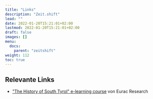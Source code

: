 ```yaml
---
title: "Links"
description: "Zeit.shift"
lead: ""
date: 2022-01-20T15:21:01+02:00
lastmod: 2022-01-20T15:21:01+02:00
draft: false
images: []
menu:
  docs:
    parent: "zeitshift"
weight: 112
toc: true
---
```


<!--{{< alert icon="💡" text="You can change the commands in the scripts section of `./package.json`." >}}-->


## Relevante Links

* ["The History of South Tyrol" e-learning course](https://e-learning.eurac.edu/en/history-of-south-tyrol/#/) von Eurac Research
